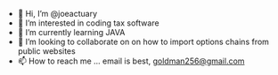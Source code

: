 - 👋 Hi, I’m @joeactuary
- 👀 I’m interested in coding tax software
- 🌱 I’m currently learning JAVA
- 💞️ I’m looking to collaborate on on how to import options chains from public websites
- 📫 How to reach me ...  email is best, goldman256@gmail.com

<!---
joeactuary/joeactuary is a ✨ special ✨ repository because its `README.md` (this file) appears on your GitHub profile.
You can click the Preview link to take a look at your changes.
--->
